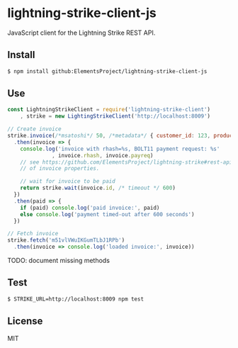 # lightning-strike-client-js

JavaScript client for the Lightning Strike REST API.

## Install

```bash
$ npm install github:ElementsProject/lightning-strike-client-js
```

## Use

```js
const LightningStrikeClient = require('lightning-strike-client')
    , strike = new LightingStrikeClient('http://localhost:8009')

// Create invoice
strike.invoice(/*msatoshi*/ 50, /*metadata*/ { customer_id: 123, product_id: 456 })
  .then(invoice => {
    console.log('invoice with rhash=%s, BOLT11 payment request: %s'
              , invoice.rhash, invoice.payreq)
    // see https://github.com/ElementsProject/lightning-strike#rest-api for the full list
    // of invoice properties.

    // wait for invoice to be paid
    return strike.wait(invoice.id, /* timeout */ 600)
  })
  .then(paid => {
    if (paid) console.log('paid invoice:', paid)
    else console.log('payment timed-out after 600 seconds')
  })

// Fetch invoice
strike.fetch('m51vlVWuIKGumTLbJ1RPb')
  .then(invoice => console.log('loaded invoice:', invoice))
```

TODO: document missing methods

## Test

```bash
$ STRIKE_URL=http://localhost:8009 npm test
```

## License
MIT
